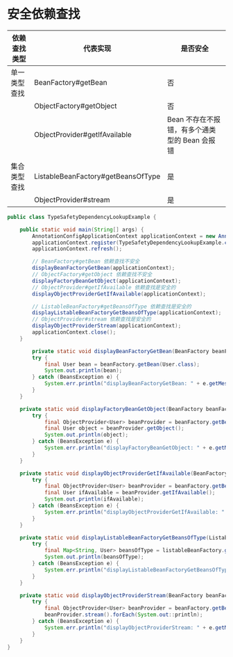 # 安全依赖查找



| 依赖查找类型 | 代表实现                           | 是否安全                                      |
| ------------ | ---------------------------------- | --------------------------------------------- |
| 单一类型查找 | BeanFactory#getBean                | 否                                            |
|              | ObjectFactory#getObject            | 否                                            |
|              | ObjectProvider#getIfAvailable      | Bean 不存在不报错，有多个通类型的 Bean 会报错 |
|              |                                    |                                               |
| 集合类型查找 | ListableBeanFactory#getBeansOfType | 是                                            |
|              | ObjectProvider#stream              | 是                                            |



```java
public class TypeSafetyDependencyLookupExample {

    public static void main(String[] args) {
        AnnotationConfigApplicationContext applicationContext = new AnnotationConfigApplicationContext();
        applicationContext.register(TypeSafetyDependencyLookupExample.class);
        applicationContext.refresh();

        // BeanFactory#getBean 依赖查找不安全
        displayBeanFactoryGetBean(applicationContext);
        // ObjectFactory#getObject 依赖查找不安全
        displayFactoryBeanGetObject(applicationContext);
        // ObjectProvider#getIfAvailable 依赖查找是安全的
        displayObjectProviderGetIfAvailable(applicationContext);

        // ListableBeanFactory#getBeansOfType 依赖查找是安全的
        displayListableBeanFactoryGetBeansOfType(applicationContext);
        // ObjectProvider#stream 依赖查找是安全的
        displayObjectProviderStream(applicationContext);
        applicationContext.close();
    }

        private static void displayBeanFactoryGetBean(BeanFactory beanFactory) {
        try {
            final User bean = beanFactory.getBean(User.class);
            System.out.println(bean);
        } catch (BeansException e) {
            System.err.println("displayBeanFactoryGetBean: " + e.getMessage());
        }
    }

    private static void displayFactoryBeanGetObject(BeanFactory beanFactory) {
        try {
            final ObjectProvider<User> beanProvider = beanFactory.getBeanProvider(User.class);
            final User object = beanProvider.getObject();
            System.out.println(object);
        } catch (BeansException e) {
            System.err.println("displayFactoryBeanGetObject: " + e.getMessage());
        }
    }

    private static void displayObjectProviderGetIfAvailable(BeanFactory beanFactory) {
        try {
            final ObjectProvider<User> beanProvider = beanFactory.getBeanProvider(User.class);
            final User ifAvailable = beanProvider.getIfAvailable();
            System.out.println(ifAvailable);
        } catch (BeansException e) {
            System.err.println("displayObjectProviderGetIfAvailable: " + e.getMessage());
        }
    }

    private static void displayListableBeanFactoryGetBeansOfType(ListableBeanFactory listableBeanFactory) {
        try {
            final Map<String, User> beansOfType = listableBeanFactory.getBeansOfType(User.class);
            System.out.println(beansOfType);
        } catch (BeansException e) {
            System.err.println("displayListableBeanFactoryGetBeansOfType: " + e.getMessage());
        }
    }

    private static void displayObjectProviderStream(BeanFactory beanFactory) {
        try {
            final ObjectProvider<User> beanProvider = beanFactory.getBeanProvider(User.class);
            beanProvider.stream().forEach(System.out::println);
        } catch (BeansException e) {
            System.err.println("displayObjectProviderStream: " + e.getMessage());
        }
    }
}
```

